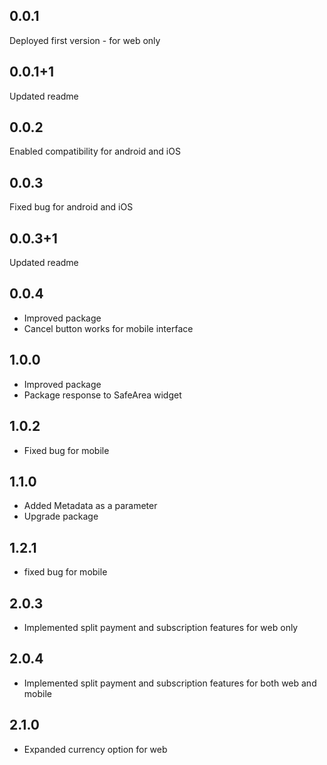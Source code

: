 ## 0.0.1
Deployed first version - for web only

## 0.0.1+1
Updated readme

## 0.0.2
Enabled compatibility for android and iOS

## 0.0.3
Fixed bug for android and iOS

## 0.0.3+1
Updated readme

## 0.0.4
- Improved package
- Cancel button works for mobile interface

## 1.0.0
- Improved package
- Package response to SafeArea widget

## 1.0.2
- Fixed bug for mobile

## 1.1.0
- Added Metadata as a parameter
- Upgrade package

## 1.2.1
- fixed bug for mobile

## 2.0.3
- Implemented split payment and subscription features for web only

## 2.0.4
- Implemented split payment and subscription features for both web and mobile

## 2.1.0
- Expanded currency option for web